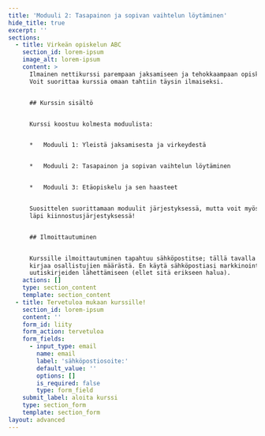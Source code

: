 ```yaml
---
title: 'Moduuli 2: Tasapainon ja sopivan vaihtelun löytäminen'
hide_title: true
excerpt: ''
sections:
  - title: Virkeän opiskelun ABC
    section_id: lorem-ipsum
    image_alt: lorem-ipsum
    content: >
      Ilmainen nettikurssi parempaan jaksamiseen ja tehokkaampaan opiskeluun.
      Voit suorittaa kurssia omaan tahtiin täysin ilmaiseksi.


      ## Kurssin sisältö


      Kurssi koostuu kolmesta moduulista:


      *   Moduuli 1: Yleistä jaksamisesta ja virkeydestä


      *   Moduuli 2: Tasapainon ja sopivan vaihtelun löytäminen


      *   Moduuli 3: Etäopiskelu ja sen haasteet


      Suosittelen suorittamaan moduulit järjestyksessä, mutta voit myös käydä ne
      läpi kiinnostusjärjestyksessä!


      ## Ilmoittautuminen


      Kurssille ilmoittautuminen tapahtuu sähköpostitse; tällä tavalla pidän
      kirjaa osallistujien määrästä. En käytä sähköpostiasi markkinointiin tai
      uutiskirjeiden lähettämiseen (ellet sitä erikseen halua).
    actions: []
    type: section_content
    template: section_content
  - title: Tervetuloa mukaan kurssille!
    section_id: lorem-ipsum
    content: ''
    form_id: liity
    form_action: tervetuloa
    form_fields:
      - input_type: email
        name: email
        label: 'sähköpostiosoite:'
        default_value: ''
        options: []
        is_required: false
        type: form_field
    submit_label: aloita kurssi
    type: section_form
    template: section_form
layout: advanced
---
```

